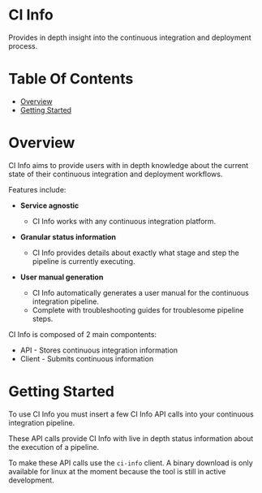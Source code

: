 # CI Info
Provides in depth insight into the continuous integration and deployment 
process.  

# Table Of Contents
- [Overview](#overview)
- [Getting Started](#getting-started)

# Overview
CI Info aims to provide users with in depth knowledge about the current state 
of their continuous integration and deployment workflows.  

Features include:

- **Service agnostic**
	- CI Info works with any continuous integration platform.

- **Granular status information**
	- CI Info provides details about exactly what stage and step the 
	  pipeline is currently executing.

- **User manual generation**
	- CI Info automatically generates a user manual for the continuous integration pipeline.
	- Complete with troubleshooting guides for troublesome pipeline steps.

CI Info is composed of 2 main compontents:

- API - Stores continuous integration information
- Client - Submits continuous information

# Getting Started
To use CI Info you must insert a few CI Info API calls into your continuous 
integration pipeline.  

These API calls provide CI Info with live in depth status information about the 
execution of a pipeline.  

To make these API calls use the `ci-info` client. A binary download is only
available for linux at the moment because the tool is still in active development.  
